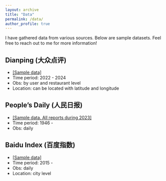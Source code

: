 ```yaml
---
layout: archive
title: "Data"
permalink: /data/
author_profile: true
---
```


I have gathered data from various sources. Below are sample datasets. Feel free to reach out to me for more information!

## Dianping (大众点评)
*  <a href="/files/sample_data/select_review.csv">[Sample data]</a>
*  Time period: 2022 - 2024
*  Obs: by user and restaurant level
*  Location: can be located with latitude and longitude 

## People’s Daily (人民日报)
*   **[]()**  <a href="/files/peopledaily.zip">[Sample data. All reports during 2023]</a>
*   Time period: 1946 - 
*   Obs: daily

## Baidu Index (百度指数)
*   <a href="/files/sample_data/Insurance.xlsx">[Sample data]</a>
*   Time period: 2015 - 
*   Obs: daily
*   Location: city level